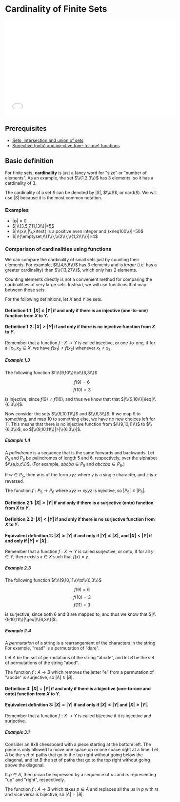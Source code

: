 # Cardinality of Finite Sets

<iframe width="560" height="315" src="//www.youtube.com/embed/UEOeHUmvu7A?rel=0" frameborder="0" allowfullscreen></iframe>

## Prerequisites

 - [Sets; intersection and union of sets](https://www.khanacademy.org/math/probability/independent-dependent-probability/basic_set_operations/v/intersection-and-union-of-sets)
 - [Surjective (onto) and injective (one-to-one) functions](https://www.khanacademy.org/math/linear-algebra/matrix_transformations/inverse_transformations/v/surjective--onto--and-injective--one-to-one--functions)
 
## Basic definition

For finite sets, **cardinality** is just a fancy word for "size" or "number of elements". As an example, the set $\\{1,2,3\\}$ has 3 elements, so it has a cardinality of 3.

The cardinality of a set $S$ can be denoted by $|S|$, $\\#S$, or $\text{card}(S)$. We will use $|S|$ because it is the most common notation.

### Examples

 - $|\emptyset|=0$
 - $|\\{3,5,7,11,13\\}|=5$
 - $|\\{x\\,|\\,x\text{ is a positive even integer and }x\leq100\\}|=50$
 - $|\\{\emptyset,\\{1\\},\\{2\\},\\{1,2\\}\\}|=4$
 
### Comparison of cardinalities using functions

We can compare the cardinality of small sets just by counting their elements. For example, $\\{4,5,6\\}$ has 3 elements and is *larger* (i.e. has a greater cardinality) than $\\{13,27\\}$, which only has 2 elements.

Counting elements directly is not a convenient method for comparing the cardinalities of very large sets. Instead, we will use functions that map between these sets.

For the following definitions, let $X$ and $Y$ be sets.

#### Definition 1.1: $|X|\leq|Y|$ if and only if there is an injective (one-to-one) function from $X$ to $Y$.
#### Definition 1.2: $|X|>|Y|$ if and only if there is no injective function from $X$ to $Y$.

Remember that a function $f:X\to Y$ is called injective, or one-to-one, if for all $x_1,x_2\in X$, we have $f(x_1)\neq f(x_2)$ whenever $x_1\neq x_2$.

##### Example 1.3

The following function $f:\\{9,10\\}\to\\{6,3\\}$

$$f(9)=6$$
$$f(10)=3$$

is injective, since $f(9)\neq f(10)$, and thus we know that that $|\\{9,10\\}|\leq|\\{6,3\\}|$. 

Now consider the sets $\\{9,10,11\\}$ and $\\{6,3\\}$. If we map $9$ to something, and map $10$ to something else, we have no new choices left for $11$.
This means that there is no injective function from $\\{9,10,11\\}$ to $\\{6,3\\}$, so $|\\{9,10,11\\}|>|\\{6,3\\}|$.

##### Example 1.4

A *palindrome* is a sequence that is the same forwards and backwards. Let $P_{5}$ and $P_{6}$ be palindromes of length 5 and 6, respectively, over the alphabet $\\{a,b,c\\}$. (For example, $abcba\in P_5$ and $abccba\in P_6$.)

If $w\in P_5$, then $w$ is of the form $xyz$ where $y$ is a single character, and $z$ is $x$ reversed.

The function $f:P_5\to P_6$ where $xyz\mapsto xyyz$ is injective, so $|P_5|\leq|P_6|$.


#### Definition 2.1: $|X|\geq|Y|$ if and only if there is a surjective (onto) function from $X$ to $Y$.
#### Definition 2.2: $|X|<|Y|$ if and only if there is no surjective function from $X$ to $Y$.
#### Equivalent definition 2: $|X|\geq|Y|$ if and only if $|Y|\leq|X|$, and $|X|<|Y|$ if and only if $|Y|>|X|$.

Remember that a function $f:X\to Y$ is called surjective, or onto, if for all $y\in Y$, there exists $x\in X$ such that $f(x)=y$.

##### Example 2.3

The following function $f:\\{9,10,11\\}\to\\{6,3\\}$

$$f(9)=6$$
$$f(10)=3$$
$$f(11)=3$$

is surjective, since both $6$ and $3$ are mapped to, and thus we know that $|\\{9,10,11\\}|\geq|\\{6,3\\}|$.

##### Example 2.4

A *permutation* of a string is a rearrangement of the characters in the string. For example, "read" is a permutation of "dare".

Let $A$ be the set of permutations of the string "abcde", and let $B$ be the set of permutations of the string "abcd".

The function $f:A\to B$ which removes the letter "e" from a permutation of "abcde" is surjective, so $|A|\geq|B|$.

#### Definition 3: $|X|=|Y|$ if and only if there is a bijective (one-to-one and onto) function from $X$ to $Y$.
#### Equivalent definition 3: $|X|=|Y|$ if and only if $|X|\leq|Y|$ and $|X|\geq|Y|$.

Remember that a function $f:X\to Y$ is called bijective if it is injective and surjective.

##### Example 3.1

Consider an 8x8 chessboard with a piece starting at the bottom left. The piece is only allowed to move one space up or one space right at a time. Let $A$ be the set of paths that go to the top right without going below the diagonal, 
and let $B$ the set of paths that go to the top right without going above the diagonal.

If $p\in A$, then $p$ can be expressed by a sequence of $u$s and $r$s representing "up" and "right", respectively.

The function $f:A\to B$ which takes $p\in A$ and replaces all the $u$s in $p$ with $r$s and vice versa is bijective, so $|A|=|B|$.